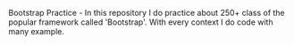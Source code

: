 Bootstrap Practice - In this repository I do practice about 250+ class of the popular framework called 'Bootstrap'. With every context I do code with many example.
